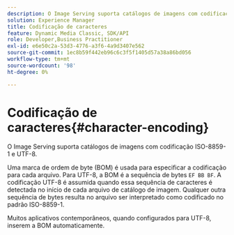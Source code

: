 ```yaml
---
description: O Image Serving suporta catálogos de imagens com codificação ISO-8859-1 e UTF-8.
solution: Experience Manager
title: Codificação de caracteres
feature: Dynamic Media Classic, SDK/API
role: Developer,Business Practitioner
exl-id: e6e50c2a-53d3-4776-a3f6-4a9d3407e562
source-git-commit: 1ec8b59f442eb96c6c3f5f1405d57a38a86bd056
workflow-type: tm+mt
source-wordcount: '98'
ht-degree: 0%

---
```


# Codificação de caracteres{#character-encoding}

O Image Serving suporta catálogos de imagens com codificação ISO-8859-1 e UTF-8.

Uma marca de ordem de byte (BOM) é usada para especificar a codificação para cada arquivo. Para UTF-8, a BOM é a sequência de bytes `EF BB BF`. A codificação UTF-8 é assumida quando essa sequência de caracteres é detectada no início de cada arquivo de catálogo de imagem. Qualquer outra sequência de bytes resulta no arquivo ser interpretado como codificado no padrão ISO-8859-1.

Muitos aplicativos contemporâneos, quando configurados para UTF-8, inserem a BOM automaticamente.
